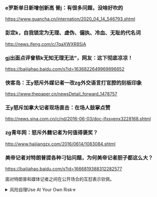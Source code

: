 ### e罗斯单日新增创新高 普j：有很多问题，没啥好吹的
https://www.guancha.cn/internation/2020_04_14_546793.shtml

### 彭定k，自我锁定为无理、虚伪、偏执、冷血、无耻的代名词
http://news.ifeng.com/c/7qaXWXR8SjA

### gj出面点评曾轶k无知无理无法”，网友：这下彻底凉凉！
https://baijiahao.baidu.com/s?id=1636822649969896652

### 侠客岛：王y怒斥外媒记者一改zg外交语言打官腔的刻板印象
https://www.thepaper.cn/newsDetail_forward_1478757

### 王y怒斥加拿大记者现场直击：在场人鼓掌点赞
http://news.sina.com.cn/c/nd/2016-06-03/doc-ifxsvenx3228168.shtml

### zg青年网：怒斥外籍记者为何值得褒奖？
http://www.haijiangzx.com/2016/0614/1083084.shtml

### 美帝记者对特朗普提各种刁钻问题，为何美帝记者胆子都这么大？
https://baijiahao.baidu.com/s?id=1666819388312282577

面对特朗普和媒体记者之间在公开场合的互怼表示钦佩。

<details><summary>风险自理Use At Your Own Risk☣</summary>

### 在抗疫这件事上，德国人的“死理性”值得细琢磨
https://weibo.com/ttarticle/p/show?id=2309404501495809703986

当前，德国确诊死亡病例的平均年龄是81岁，而根据国家卫健委专家组成员蒋荣猛的研究，武汉确诊死亡病例平均年龄68岁。而德国的人均可预期寿命是81岁，zg是76岁。

如此规模的撤侨行动，德国外交部并没有大肆宣扬，低调地就做完了。

在这个崇尚科学的gj，科研工作者不用担心公众情绪和喜好，专业的人做专业的事，只需对科学负责。

### 几维鼓
这是一篇可能会让人不那么舒服，却非常值得一读的文章。印象最深有二，一是德国新冠平均死亡年龄81岁，跟正常死亡年龄一样，医院重症监护室从来没满过；二是德国外交部50人的团队，在一个多月里撤侨240000人。不要动不动喊人抄作业了。
</details>

